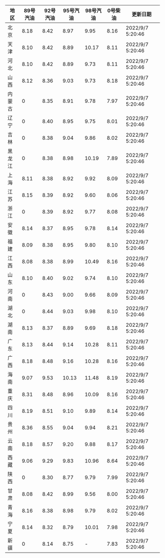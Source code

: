 | 地区 | 89号汽油 | 92号汽油 | 95号汽油 | 98号汽油 | 0号柴油 | 更新日期 |
| --- | --- | --- | --- | --- | --- | --- |
| 北京 | 8.18 | 8.42 | 8.97 | 9.95 | 8.16 | 2022/9/7 5:20:46 |
| 天津 | 8.10 | 8.42 | 8.89 | 10.17 | 8.11 | 2022/9/7 5:20:46 |
| 河北 | 8.10 | 8.42 | 8.89 | 9.73 | 8.11 | 2022/9/7 5:20:46 |
| 山西 | 8.12 | 8.36 | 9.03 | 9.73 | 8.18 | 2022/9/7 5:20:46 |
| 内蒙古 | 0 | 8.35 | 8.91 | 9.78 | 7.97 | 2022/9/7 5:20:46 |
| 辽宁 | 0 | 8.40 | 8.95 | 9.75 | 8.01 | 2022/9/7 5:20:46 |
| 吉林 | 0 | 8.38 | 9.04 | 9.86 | 8.02 | 2022/9/7 5:20:46 |
| 黑龙江 | 0 | 8.38 | 8.98 | 10.19 | 7.89 | 2022/9/7 5:20:46 |
| 上海 | 8.11 | 8.38 | 8.92 | 9.92 | 8.09 | 2022/9/7 5:20:46 |
| 江苏 | 8.15 | 8.39 | 8.92 | 9.60 | 8.06 | 2022/9/7 5:20:46 |
| 浙江 | 0 | 8.39 | 8.92 | 9.77 | 8.08 | 2022/9/7 5:20:46 |
| 安徽 | 8.14 | 8.37 | 8.95 | 9.78 | 8.14 | 2022/9/7 5:20:46 |
| 福建 | 8.09 | 8.38 | 8.95 | 9.80 | 8.10 | 2022/9/7 5:20:46 |
| 江西 | 8.08 | 8.38 | 8.99 | 10.49 | 8.16 | 2022/9/7 5:20:46 |
| 山东 | 8.10 | 8.40 | 9.02 | 9.74 | 8.10 | 2022/9/7 5:20:46 |
| 河南 | 0 | 8.43 | 9.00 | 9.66 | 8.09 | 2022/9/7 5:20:46 |
| 湖北 | 0 | 8.44 | 9.03 | 9.98 | 8.10 | 2022/9/7 5:20:46 |
| 湖南 | 8.13 | 8.37 | 8.89 | 9.69 | 8.18 | 2022/9/7 5:20:46 |
| 广东 | 8.13 | 8.44 | 9.14 | 10.28 | 8.11 | 2022/9/7 5:20:46 |
| 广西 | 8.18 | 8.48 | 9.16 | 10.28 | 8.16 | 2022/9/7 5:20:46 |
| 海南 | 9.07 | 9.53 | 10.13 | 11.48 | 8.19 | 2022/9/7 5:20:46 |
| 重庆 | 8.31 | 8.48 | 8.96 | 10.09 | 8.16 | 2022/9/7 5:20:46 |
| 四川 | 8.19 | 8.51 | 9.10 | 9.89 | 8.14 | 2022/9/7 5:20:46 |
| 贵州 | 8.36 | 8.55 | 9.04 | 9.94 | 8.21 | 2022/9/7 5:20:46 |
| 云南 | 8.18 | 8.57 | 9.20 | 9.88 | 8.17 | 2022/9/7 5:20:46 |
| 西藏 | 9.06 | 9.29 | 9.83 | 10.96 | 8.64 | 2022/9/7 5:20:46 |
| 陕西 | 0 | 8.30 | 8.77 | 9.79 | 7.99 | 2022/9/7 5:20:46 |
| 甘肃 | 8.08 | 8.42 | 8.99 | 9.56 | 8.00 | 2022/9/7 5:20:46 |
| 青海 | 8.16 | 8.38 | 8.98 | 9.79 | 8.02 | 2022/9/7 5:20:46 |
| 宁夏 | 8.14 | 8.32 | 8.79 | 10.01 | 7.98 | 2022/9/7 5:20:46 |
| 新疆 | 0 | 8.14 | 8.75 | - | 7.83 | 2022/9/7 5:20:46 |
